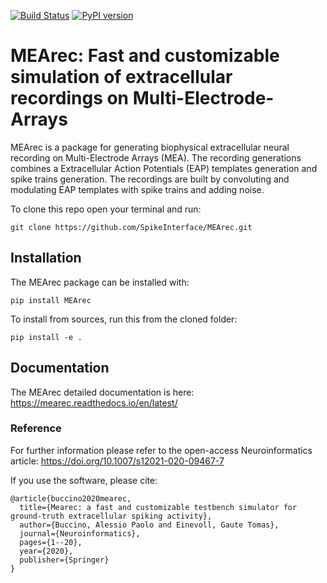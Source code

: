 [![Build Status](https://github.com/SpikeInterface/MEArec/actions/workflows/python-package.yml/badge.svg)](https://github.com/SpikeInterface/MEArec/actions/workflows/python-package.yml/badge.svg) [![PyPI version](https://badge.fury.io/py/MEArec.svg)](https://badge.fury.io/py/MEArec)

# MEArec: Fast and customizable simulation of extracellular recordings on Multi-Electrode-Arrays

MEArec is a package for generating biophysical extracellular neural recording on Multi-Electrode Arrays (MEA). The recording generations combines a Extracellular Action Potentials (EAP) templates generation and spike trains generation. The recordings are built by convoluting and modulating EAP templates with spike trains and adding noise.

To clone this repo open your terminal and run:

`git clone https://github.com/SpikeInterface/MEArec.git`

## Installation

The MEArec package can be installed with:

```
pip install MEArec
```

To install from sources, run this from the cloned folder:

```
pip install -e .
```

## Documentation

The MEArec detailed documentation is here: https://mearec.readthedocs.io/en/latest/

### Reference

For further information please refer to the open-access Neuroinformatics article: https://doi.org/10.1007/s12021-020-09467-7

If you use the software, please cite:
```
@article{buccino2020mearec,
  title={Mearec: a fast and customizable testbench simulator for ground-truth extracellular spiking activity},
  author={Buccino, Alessio Paolo and Einevoll, Gaute Tomas},
  journal={Neuroinformatics},
  pages={1--20},
  year={2020},
  publisher={Springer}
}
```
